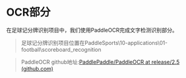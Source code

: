 # OCR部分

在足球记分牌识别项目中，我们使用PaddleOCR完成文字检测识别部分。

> 足球记分牌识别项目位置在PaddleSports\10-applications\01-football\scoreboard_recognition



> PaddleOCR github地址:[PaddlePaddle/PaddleOCR at release/2.5 (github.com)](https://github.com/PaddlePaddle/PaddleOCR/tree/release/2.5)